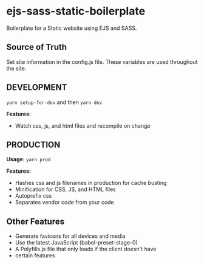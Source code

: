 # ejs-sass-static-boilerplate
Boilerplate for a Static website using EJS and SASS.

## Source of Truth
Set site information in the config.js file. These variables are used throughout the site.

## DEVELOPMENT
```yarn setup-for-dev``` and then ```yarn dev```

**Features:**
- Watch css, js, and html files and recompile on change


## PRODUCTION

**Usage:** ```yarn prod```

**Features:**
- Hashes css and js filenames in production for cache busting
- Minification for CSS, JS, and HTML files
- Autoprefix css
- Separates vendor code from your code

## Other Features
- Generate favicons for all devices and media
- Use the latest JavaScript (babel-preset-stage-0)
- A Polyfills.js file that only loads if the client doesn't have
- certain features
